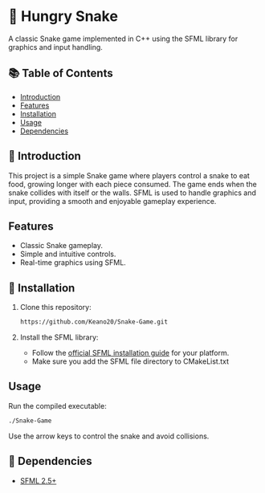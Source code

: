 # 🐍 Hungry Snake

A classic Snake game implemented in C++ using the SFML library for graphics and input handling.

## 📚 Table of Contents

- [Introduction](#introduction)
- [Features](#features)
- [Installation](#installation)
- [Usage](#usage)
- [Dependencies](#dependencies)

## 👋 Introduction

This project is a simple Snake game where players control a snake to eat food, growing longer with each piece consumed. The game ends when the snake collides with itself or the walls. SFML is used to handle graphics and input, providing a smooth and enjoyable gameplay experience.

##  Features

- Classic Snake gameplay.
- Simple and intuitive controls.
- Real-time graphics using SFML.

## 🔧 Installation

1. Clone this repository:
   ```bash
   https://github.com/Keano20/Snake-Game.git
   ```

2. Install the SFML library:
   - Follow the [official SFML installation guide](https://www.sfml-dev.org/tutorials/2.5/start-linux.php) for your platform.
   - Make sure you add the SFML file directory to CMakeList.txt

## Usage

Run the compiled executable:
```bash
./Snake-Game
```

Use the arrow keys to control the snake and avoid collisions.

## 📌 Dependencies

- [SFML 2.5+](https://www.sfml-dev.org/)
